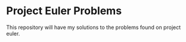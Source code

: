 # Project Euler Problems

This repository will have my solutions to the problems found on project euler. 
